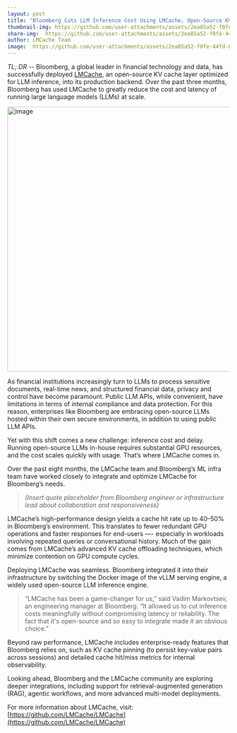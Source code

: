```yaml
---
layout: post
title: "Bloomberg Cuts LLM Inference Cost Using LMCache, Open-Source KV Cache Layer for vLLM"
thumbnail-img: https://github.com/user-attachments/assets/2ea85a52-f0fe-44fd-80c7-e04896911e60
share-img:  https://github.com/user-attachments/assets/2ea85a52-f0fe-44fd-80c7-e04896911e60
author: LMCache Team
image:  https://github.com/user-attachments/assets/2ea85a52-f0fe-44fd-80c7-e04896911e60
---
```


*TL; DR* -- Bloomberg, a global leader in financial technology and data, has successfully deployed [LMCache](https://github.com/LMCache/LMCache), an open-source KV cache layer optimized for LLM inference, into its production backend. Over the past three months, Bloomberg has used LMCache to greatly reduce the cost and latency of running large language models (LLMs) at scale.

<img width="600" alt="image" src="https://github.com/user-attachments/assets/51cc311e-1338-410c-9ba6-b2a0f0a3292a" />

As financial institutions increasingly turn to LLMs to process sensitive documents, real-time news, and structured financial data, privacy and control have become paramount. Public LLM APIs, while convenient, have limitations in terms of internal compliance and data protection. For this reason, enterprises like Bloomberg are embracing open-source LLMs hosted within their own secure environments, in addition to using public LLM APIs.

Yet with this shift comes a new challenge: inference cost and delay. Running open-source LLMs in-house requires substantial GPU resources, and the cost scales quickly with usage. That’s where LMCache comes in.

Over the past eight months, the LMCache team and Bloomberg’s ML infra team have worked closely to integrate and optimize LMCache for Bloomberg’s needs.

> *(Insert quote placeholder from Bloomberg engineer or infrastructure lead about collaboration and responsiveness)*

LMCache’s high-performance design yields a cache hit rate up to 40–50% in Bloomberg’s environment. This translates to fewer redundant GPU operations and faster responses for end-users —- especially in workloads involving repeated queries or conversational history. Much of the gain comes from LMCache’s advanced KV cache offloading techniques, which minimize contention on GPU compute cycles.

Deploying LMCache was seamless. Bloomberg integrated it into their infrastructure by switching the Docker image of the vLLM serving engine, a widely used open-source LLM inference engine.

> “LMCache has been a game-changer for us,” said Vadim Markovtsev, an engineering manager at Bloomberg. “It allowed us to cut inference costs meaningfully without compromising latency or reliability. The fact that it's open-source and so easy to integrate made it an obvious choice.”

Beyond raw performance, LMCache includes enterprise-ready features that Bloomberg relies on, such as KV cache pinning (to persist key-value pairs across sessions) and detailed cache hit/miss metrics for internal observability.

Looking ahead, Bloomberg and the LMCache community are exploring deeper integrations, including support for retrieval-augmented generation (RAG), agentic workflows, and more advanced multi-model deployments.

For more information about LMCache, visit: [https://github.com/LMCache/LMCache](https://github.com/LMCache/LMCache)

